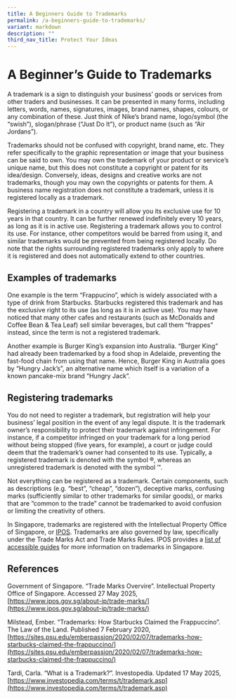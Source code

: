 ```yaml
---
title: A Beginners Guide to Trademarks
permalink: /a-beginners-guide-to-trademarks/
variant: markdown
description: ""
third_nav_title: Protect Your Ideas
---
```

# A Beginner’s Guide to Trademarks 

 

A trademark is a sign to distinguish your business’ goods or services from other traders and businesses. It can be presented in many forms, including letters, words, names, signatures, images, brand names, shapes, colours, or any combination of these. Just think of Nike’s brand name, logo/symbol (the “swish”), slogan/phrase (“Just Do It”), or product name (such as “Air Jordans”). 

 

Trademarks should not be confused with copyright, brand name, etc. They refer specifically to the graphic representation or image that your business can be said to own. You may own the trademark of your product or service’s unique name, but this does not constitute a copyright or patent for its idea/design. Conversely, ideas, designs and creative works are not trademarks, though you may own the copyrights or patents for them. A business name registration does not constitute a trademark, unless it is registered locally as a trademark. 

 

Registering a trademark in a country will allow you its exclusive use for 10 years in that country. It can be further renewed indefinitely every 10 years, as long as it is in active use. Registering a trademark allows you to control its use. For instance, other competitors would be barred from using it, and similar trademarks would be prevented from being registered locally. Do note that the rights surrounding registered trademarks only apply to where it is registered and does not automatically extend to other countries. 

## Examples of trademarks


One example is the term “Frappucino”, which is widely associated with a type of drink from Starbucks. Starbucks registered this trademark and has the exclusive right to its use (as long as it is in active use). You may have noticed that many other cafes and restaurants (such as McDonalds and Coffee Bean &amp; Tea Leaf) sell similar beverages, but call them “frappes” instead, since the term is not a registered trademark. 

 

Another example is Burger King’s expansion into Australia. “Burger King” had already been trademarked by a food shop in Adelaide, preventing the fast-food chain from using that name. Hence, Burger King in Australia goes by “Hungry Jack’s”, an alternative name which itself is a variation of a known pancake-mix brand “Hungry Jack”. 

 ## Registering trademarks

You do not need to register a trademark, but registration will help your business’ legal position in the event of any legal dispute. It is the trademark owner’s responsibility to protect their trademark against infringement. For instance, if a competitor infringed on your trademark for a long period without being stopped (five years, for example), a court or judge could deem that the trademark’s owner had consented to its use. Typically, a registered trademark is denoted with the symbol ®, whereas an unregistered trademark is denoted with the symbol ™. 

 

Not everything can be registered as a trademark. Certain components, such as descriptions (e.g. “best”, “cheap”, “dozen”), deceptive marks, confusing marks (sufficiently similar to other trademarks for similar goods), or marks that are “common to the trade” cannot be trademarked to avoid confusion or limiting the creativity of others. 

 

In Singapore, trademarks are registered with the Intellectual Property Office of Singapore, or [IPOS](https://www.ipos.gov.sg/). Trademarks are also governed by law, specifically under the Trade Marks Act and Trade Marks Rules. IPOS provides a [list of accessible guides](https://www.ipos.gov.sg/about-ip/trade-marks/managing-trade-marks/guides) for more information on trademarks in Singapore. 

 
## References 

 
Government of Singapore. “Trade Marks Overvire”. Intellectual Property Office of Singapore. Accessed 27 May 2025, [https://www.ipos.gov.sg/about-ip/trade-marks/](https://www.ipos.gov.sg/about-ip/trade-marks/)

Milstead, Ember. “Trademarks: How Starbucks Claimed the Frappuccino”. The Law of the Land. Published 7 February 2020, [https://sites.psu.edu/emberpassion/2020/02/07/trademarks-how-starbucks-claimed-the-frappuccino/](https://sites.psu.edu/emberpassion/2020/02/07/trademarks-how-starbucks-claimed-the-frappuccino/)

Tardi, Carla. “What is a Trademark?”. Investopedia. Updated 17 May 2025, [https://www.investopedia.com/terms/t/trademark.asp](https://www.investopedia.com/terms/t/trademark.asp)